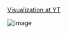 [Visualization at YT](https://youtu.be/SunLO0pyj2M)

![image](https://github.com/user-attachments/assets/25c3ee15-08a4-440a-82fe-11762d724167)
